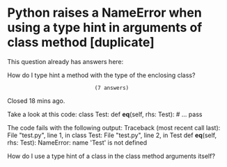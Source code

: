 
# Python raises a NameError when using a type hint in arguments of class method [duplicate]







This question already has answers here:
                        
                    



How do I type hint a method with the type of the enclosing class?

                                (7 answers)
                            

Closed 18 mins ago.



Take a look at this code:
class Test:
    def __eq__(self, rhs: Test):
        # ...
        pass

The code fails with the following output:
Traceback (most recent call last):
  File "test.py", line 1, in <module>
    class Test:
  File "test.py", line 2, in Test
    def __eq__(self, rhs: Test):
NameError: name 'Test' is not defined

How do I use a type hint of a class in the class method arguments itself?

        